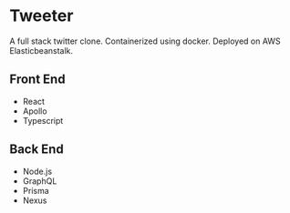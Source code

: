 # Tweeter
A full stack twitter clone. Containerized using docker. Deployed on AWS Elasticbeanstalk.

## Front End
- React
- Apollo
- Typescript

## Back End
- Node.js
- GraphQL
- Prisma
- Nexus

